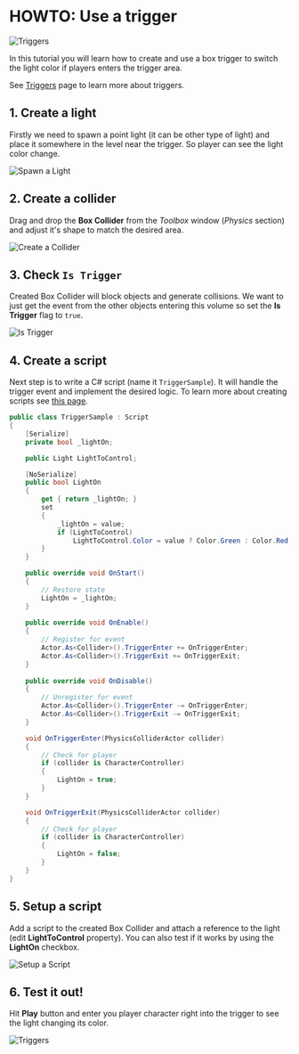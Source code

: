 # HOWTO: Use a trigger

![Triggers](../media/triggers.gif)

In this tutorial you will learn how to create and use a box trigger to switch the light color if players enters the trigger area.

See [Triggers](../triggers.md) page to learn more about triggers.

## 1. Create a light

Firstly we need to spawn a point light (it can be other type of light) and place it somewhere in the level near the trigger. So player can see the light color change.

![Spawn a Light](media/spawnlight-trigger-2.jpg)

## 2. Create a collider

Drag and drop the **Box Collider** from the *Toolbox* window (*Physics* section) and adjust it's shape to match the desired area.

![Create a Collider](media/create-trigger-step-1.jpg)

## 3. Check `Is Trigger`

Created Box Collider will block objects and generate collisions. We want to just get the event from the other objects entering this volume so set the **Is Trigger** flag to `true`.

![Is Trigger](../media/set-trigger.jpg)

## 4. Create a script

Next step is to write a C# script (name it `TriggerSample`). It will handle the trigger event and implement the desired logic. To learn more about creating scripts see [this page](../../scripting/new-script.md).

```cs
public class TriggerSample : Script
{
    [Serialize]
    private bool _lightOn;

    public Light LightToControl;

    [NoSerialize]
    public bool LightOn
    {
        get { return _lightOn; }
        set
        {
            _lightOn = value;
            if (LightToControl)
                LightToControl.Color = value ? Color.Green : Color.Red;
        }
    }

    public override void OnStart()
    {
        // Restore state
        LightOn = _lightOn;
    }
    
    public override void OnEnable()
    {
        // Register for event
        Actor.As<Collider>().TriggerEnter += OnTriggerEnter;
        Actor.As<Collider>().TriggerExit += OnTriggerExit;
    }
    
    public override void OnDisable()
    {
        // Unregister for event
        Actor.As<Collider>().TriggerEnter -= OnTriggerEnter;
        Actor.As<Collider>().TriggerExit -= OnTriggerExit;
    }

    void OnTriggerEnter(PhysicsColliderActor collider)
    {
        // Check for player
        if (collider is CharacterController)
        {
            LightOn = true;
        }
    }

    void OnTriggerExit(PhysicsColliderActor collider)
    {
        // Check for player
        if (collider is CharacterController)
        {
            LightOn = false;
        }
    }
}
```

## 5. Setup a script

Add a script to the created Box Collider and attach a reference to the light (edit **LightToControl** property).
You can also test if it works by using the **LightOn** checkbox.

![Setup a Script](media/setup-scripttrigger-3.jpg)

## 6. Test it out!

Hit **Play** button and enter you player character right into the trigger to see the light changing its color.

![Triggers](../media/triggers.gif)


